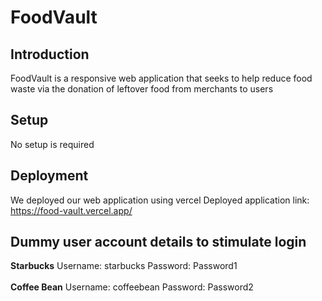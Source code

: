 # FoodVault

## Introduction
FoodVault is a responsive web application that seeks to help reduce food waste via the donation of leftover food from merchants to users

## Setup 
No setup is required

## Deployment
We deployed our web application using vercel
Deployed application link: https://food-vault.vercel.app/

## Dummy user account details to stimulate login
**Starbucks**
Username: starbucks
Password: Password1  
<br>
**Coffee Bean**
Username: coffeebean
Password: Password2

